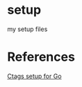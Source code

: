 # setup
my setup files

# References
[Ctags setup for Go](https://stackoverflow.com/questions/8204367/ctag-database-for-go)

